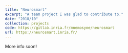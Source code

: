 ```yaml
---
title: "Neurosmart"
excerpt: "A team project I was glad to contribute to."
date: "2018/10"
collection: projects
code: https://gitlab.inria.fr/mnemosyne/neurosmart
url: https://neurosmart.inria.fr/
---
```


More info soon!
